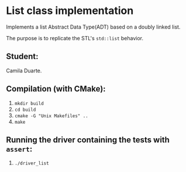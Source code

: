 # List class implementation

Implements a list Abstract Data Type(ADT) based on a doubly linked list.

The purpose is to replicate the STL's `std::list` behavior.

## Student:

Camila Duarte.

## Compilation (with CMake):
1. `mkdir build`
2. `cd build`
3. `cmake -G "Unix Makefiles" ..`
4. `make`

## Running the driver containing the tests with `assert`:
1. `./driver_list`
